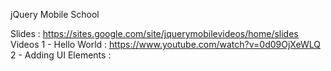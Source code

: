 jQuery Mobile School

Slides : https://sites.google.com/site/jquerymobilevideos/home/slides
Videos 
  1 - Hello World        : https://www.youtube.com/watch?v=0d09OjXeWLQ
  2 - Adding UI Elements : 
